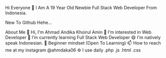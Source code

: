 Hi Everyone 👋
I Am A 19 Year Old Newbie Full Stack Web Developer From Indonesia.

New To Github Hehe...

About Me
👋 Hi, I’m Ahmad Andika Khoirul Amin
👀 I’m interested in Web Developer
🌱 I’m currently learning Full Stack Web Developer
😄 I'm natively speak Indonesian.
🍎 Beginner mindset (Open To Learning)
📫 How to reach me at my instagram @ahmdaka06
⚙️ I use daily .php .js .html .css 

